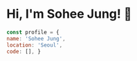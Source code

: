 # Hi, I'm Sohee Jung! 🌱

```javascript
const profile = {
name: 'Sohee Jung',
location: 'Seoul',
code: [], }
```
